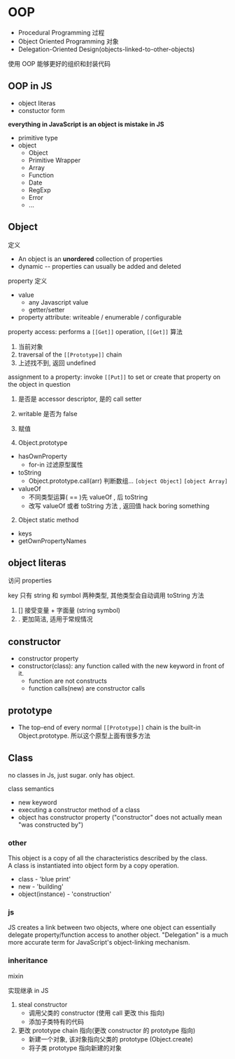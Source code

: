 # OOP

- Procedural Programming 过程
- Object Oriented Programming 对象
- Delegation-Oriented Design(objects-linked-to-other-objects)

使用 OOP 能够更好的组织和封装代码

## OOP in JS

- object literas
- constuctor form

**everything in JavaScript is an object is mistake in JS**

- primitive type
- object
  - Object
  - Primitive Wrapper
  - Array
  - Function
  - Date
  - RegExp
  - Error
  - ...

## Object

定义

- An object is an **unordered** collection of properties
- dynamic -- properties can usually be added and deleted

property 定义

- value
  - any Javascript value
  - getter/setter
- property attribute: writeable / enumerable / configurable

property access: performs a `[[Get]]` operation, `[[Get]]` 算法

1. 当前对象
2. traversal of the `[[Prototype]]` chain
3. 上述找不到, 返回 undefined

assignment to a property: invoke `[[Put]]` to set or create that property on the object in question

1. 是否是 accessor descriptor, 是的 call setter
2. writable 是否为 false
3. 赋值

1. Object.prototype
  - hasOwnProperty
    - for-in 过滤原型属性
  - toString
    - Object.prototype.call(arr) 判断数组... `[object Object]` `[object Array]`
  - valueOf
    - 不同类型运算( == )先 valueOf , 后 toString
    - 改写 valueOf 或者 toString 方法 , 返回值 hack boring something
2. Object static method
  - keys
  - getOwnPropertyNames

## object literas

访问 properties

key 只有 string 和 symbol 两种类型, 其他类型会自动调用 toString 方法

1. [] 接受变量 + 字面量 (string symbol)
2. .  更加简洁, 适用于常规情况

## constructor

- constructor property
- constructor(class): any function called with the new keyword in front of it.
  - function are not constructs
  - function calls(new) are constructor calls

## prototype

- The top-end of every normal `[[Prototype]]` chain is the built-in Object.prototype.  所以这个原型上面有很多方法

## Class

no classes in Js, just sugar. only has object.

class semantics

- new keyword
- executing a constructor method of a class
- object has constructor property ("constructor" does not actually mean "was constructed by")

### other

This object is a copy of all the characteristics described by the class.  
A class is instantiated into object form by a copy operation.

- class - 'blue print'
- new - 'building'
- object(instance) - 'construction'

### js

JS creates a link between two objects, where one object can essentially delegate property/function access to another object.
"Delegation"  is a much more accurate term for JavaScript's object-linking mechanism.

### inheritance

mixin


实现继承 in JS

1. steal constructor
   - 调用父类的 constructor (使用 call 更改 this 指向)
   - 添加子类特有的代码
2. 更改 prototype chain 指向(更改 constructor 的 prototype 指向)
   - 新建一个对象, 该对象指向父类的 prototype (Object.create)
   - 将子类 prototype 指向新建的对象



